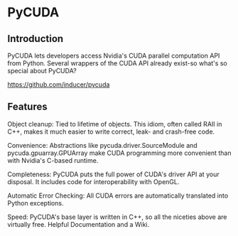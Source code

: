 # PyCUDA

## Introduction

PyCUDA lets developers access Nvidia's CUDA parallel computation API from Python. Several wrappers 
of the CUDA API already exist-so what's so special about PyCUDA?

https://github.com/inducer/pycuda

## Features

Object cleanup: Tied to lifetime of objects. This idiom, often called RAII in C++, makes it much 
easier to write correct, leak- and crash-free code. 

Convenience: Abstractions like pycuda.driver.SourceModule and pycuda.gpuarray.GPUArray make CUDA
programming more convenient than with Nvidia's C-based runtime.

Completeness: PyCUDA puts the full power of CUDA's driver API at your disposal. It includes code 
for interoperability with OpenGL.

Automatic Error Checking: All CUDA errors are automatically translated into Python exceptions.

Speed: PyCUDA's base layer is written in C++, so all the niceties above are virtually free. Helpful 
Documentation and a Wiki.
